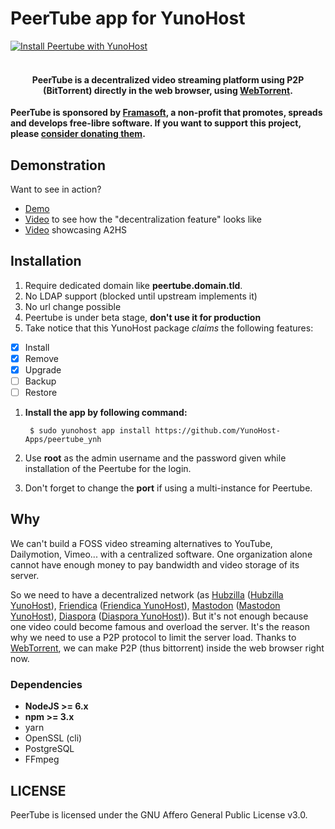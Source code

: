 # PeerTube app for YunoHost

[![Install Peertube with YunoHost](https://install-app.yunohost.org/install-with-yunohost.png)](https://install-app.yunohost.org/?app=Peertube)<br><br>

<h4 align="center">
PeerTube is a decentralized video streaming platform using P2P (BitTorrent) directly in the web browser, using <a href="https://github.com/feross/webtorrent">WebTorrent</a>.
</h4>

**PeerTube is sponsored by [Framasoft](https://framatube.org/#en), a non-profit that promotes, spreads and develops free-libre software. If you want to support this project, please [consider donating them](https://soutenir.framasoft.org/en/).**

## Demonstration

Want to see in action?

   * [Demo](http://peertube.cpy.re)
   * [Video](https://peertube.cpy.re/videos/watch/f78a97f8-a142-4ce1-a5bd-154bf9386504) to see how the "decentralization feature" looks like
   * [Video](https://peertube.valvin.fr/videos/watch/e510b421-92f3-4153-aaf9-baf5166f43e8) showcasing A2HS


## Installation

 1. Require dedicated domain like **peertube.domain.tld**.
 1. No LDAP support (blocked until upstream implements it)
 1. No url change possible
 1. Peertube is under beta stage, **don't use it for production**
 1. Take notice that this YunoHost package *claims* the following features:
   - [x] Install
   - [x] Remove
   - [X] Upgrade
   - [ ] Backup
   - [ ] Restore

 1. **Install the app by following command:**

         $ sudo yunohost app install https://github.com/YunoHost-Apps/peertube_ynh
 1. Use **root** as the admin username and the password given while installation of the Peertube for the login.
 1. Don't forget to change the **port** if using a multi-instance for Peertube.

## Why

We can't build a FOSS video streaming alternatives to YouTube, Dailymotion, Vimeo... with a centralized software. One organization alone cannot have enough money to pay bandwidth and video storage of its server.

So we need to have a decentralized network (as [Hubzilla](https://project.hubzilla.org/page/hubzilla/hubzilla-project) ([Hubzilla YunoHost](https://github.com/YunoHost-Apps/hubzilla_ynh)), [Friendica](http://friendi.ca/) ([Friendica YunoHost](https://github.com/YunoHost-Apps/friendica_ynh)), [Mastodon](https://github.com/tootsuite/mastodon) ([Mastodon YunoHost](https://github.com/YunoHost-Apps/mastodon_ynh)), [Diaspora](https://github.com/diaspora/diaspora) ([Diaspora YunoHost](https://github.com/YunoHost-Apps/diaspora_ynh))).
But it's not enough because one video could become famous and overload the server.
It's the reason why we need to use a P2P protocol to limit the server load.
Thanks to [WebTorrent](https://github.com/feross/webtorrent), we can make P2P (thus bittorrent) inside the web browser right now.

### Dependencies

  * **NodeJS >= 6.x**
  * **npm >= 3.x**
  * yarn
  * OpenSSL (cli)
  * PostgreSQL
  * FFmpeg

## LICENSE

PeerTube is licensed under the GNU Affero General Public License v3.0.
